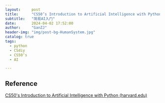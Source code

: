 ```yaml
---
layout:     post
title:      "CS50’s Introduction to Artificial Intelligence with Python"
subtitle:   "简易AI入门"
date:       2024-04-02 17:52:00
author:     "GanZJ"
header-img: "img/post-bg-HumanSystem.jpg"
catalog: true
tags:
  - python
  - CSdiy
  - CS50‘s
  - AI

---
```




## Reference

[CS50's Introduction to Artificial Intelligence with Python (harvard.edu)](https://cs50.harvard.edu/ai/2024/)

